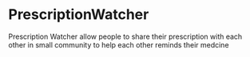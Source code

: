 PrescriptionWatcher
===================

Prescription Watcher allow people to share their prescription with each other in small community to help each other reminds their medcine
